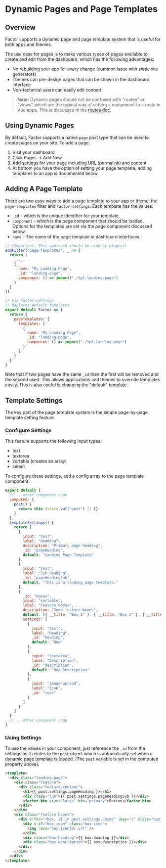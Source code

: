 # Dynamic Pages and Page Templates

## Overview

Factor supports a dynamic page and page template system that is useful for both apps and themes.

The use case for pages is to make various types of pages available to create and edit from the dashboard, which has the following advantages:

- No rebuilding your app for every change (common issue with static site generators)
- Themes can pre-design pages that can be shown in the dashboard interface
- Non-technical users can easily edit content

> **Note:** Dynamic pages should not be confused with "routes" or "views" which are the typical way of setting a component to a route in Vue apps. This is discussed in the [routes doc](./routes-and-stores).

## Using Dynamic Pages

By default, Factor supports a native `page` post type that can be used to create pages on your site. To add a page:

1. Visit your dashboard
2. Click Pages &rarr; Add New
3. Add settings for your page including URL (permalink) and content
4. At bottom you have the option of setting your page template, adding templates to an app is documented below

## Adding A Page Template

There are two easy ways to add a page template to your app or theme: the `page-templates` filter and `factor-settings`. Each template has the values:

- `_id` - which is the unique identifier for your template,
- `component` - which is the page component that should be loaded. Options for the templates are set via the page component discussed below.
- `name` - The name of the page template in dashboard interfaces.

```js
// (Important: This approach should be used by plugins)
addFilter("page-templates", _ => {
  return [
    ..._,
    {
      name: "My Landing Page",
      _id: "landing-page",
      component: () => import("./tpl-landing-page")
    }
  ]
})

// Via factor-settings
// Replaces default templates
export default Factor => {
  return {
    pageTemplates: {
      templates: [
        {
          name: "My Landing Page",
          _id: "landing-page",
          component: () => import("./tpl-landing-page")
        }
      ]
    }
  }
}
```

Note that if two pages have the same `_id` then the first will be removed and the second used. This allows applications and themes to override templates easily. This is also useful is changing the "default" template.

## Template Settings

The key part of the page template system is the simple page-by-page template setting feature.

### Configure Settings

This feature supports the following input types:

- text
- textarea
- sortable (creates an array)
- select

To configure these settings, add a config array to the page template component:

```js
export default {
  // ...other component code
  computed: {
    post() {
      return this.$store.val("post") || {}
    }
  },
  templateSettings() {
    return [
      {
        input: "text",
        label: "Heading",
        description: "Primary page heading",
        _id: "pageHeading",
        default: "Landing Page Template"
      },
      {
        input: "text",
        label: "Sub Heading",
        _id: "pageHeadingSub",
        default: "This is a landing page template."
      },
      {
        _id: "boxes",
        input: "sortable",
        label: "Feature Boxes",
        description: "Some feature boxes",
        default: [{ __title: "Box 1" }, { __title: "Box 2" }, { __title: "Box 3" }],
        settings: [
          {
            input: "text",
            label: "Heading",
            _id: "heading",
            default: "Box"
          },
          {
            input: "textarea",
            label: "Description",
            _id: "description",
            default: "Box Description"
          },
          {
            input: "image-upload",
            label: "Icon",
            _id: "icon"
          }
        ]
      }
    ]
  }
  // ...other component code
}
```

### Using Settings

To use the values in your component, just reference the `_id` from the settings as it relates to the `post` object which is automatically set when a dynamic page template is loaded. (The `post` variable is set in the computed property above).

```html
<template>
  <div class="landing-page">
    <div class="feature">
      <div class="feature-content">
        <h1>{{ post.settings.pageHeading }}</h1>
        <div class="sub">{{ post.settings.pageHeadingSub }}</div>
        <factor-btn size="large" btn="primary">Button</factor-btn>
      </div>
    </div>
    <div class="feature-boxes">
      <div v-for="(box, i) in post.settings.boxes" :key="i" class="box">
        <div v-if="box.icon" class="box-icon">
          <img :src="box.icon[0].url" />
        </div>
        <div class="box-heading">{{ box.heading }}</div>
        <div class="box-description">{{ box.description }}</div>
      </div>
    </div>
  </div>
</template>
```

